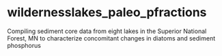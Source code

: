 # wildernesslakes_paleo_pfractions
Compiling sediment core data from eight lakes in the Superior National Forest, MN to characterize concomitant changes in diatoms and sediment phosphorus
